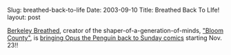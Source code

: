 Slug: breathed-back-to-life
Date: 2003-09-10
Title: Breathed Back To LIfe!
layout: post

<a href="http://www.berkeleybreathed.com/">Berkeley Breathed</a>, creator of the shaper-of-a-generation-of-minds, <a href="http://cpoon.com/bloomcountyzone/">&quot;Bloom County&quot;</a>, is <a href="http://www.washingtonpost.com/wp-dyn/articles/A45450-2003Sep8.html">bringing Opus the Penguin back to Sunday comics</a> starting Nov. 23!!
